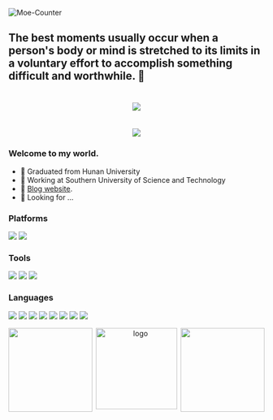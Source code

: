 ![Moe-Counter](https://count.getloli.com/get/@dominique-yiu?theme=rule34)
## The best moments usually occur when a person's body or mind is stretched to its limits in a voluntary effort to accomplish something difficult and worthwhile. 👋

<!--
**Dominique-Yiu/Dominique-Yiu** is a ✨ _special_ ✨ repository because its `README.md` (this file) appears on your GitHub profile.

Here are some ideas to get you started:

- 🔭 I’m currently working on ...
- 🌱 I’m currently learning ...
- 👯 I’m looking to collaborate on ...
- 🤔 I’m looking for help with ...
- 💬 Ask me about ...
- 📫 How to reach me: ...
- 😄 Pronouns: ...
- ⚡ Fun fact: ...
  -->

<h1 align="center">
  <a href="https://dominique-yiu.netlify.app/">
    <img src="https://readme-typing-svg.herokuapp.com/?lines=console.log(%22Hello%2C%20World!%22);Create%20Best%20Version%20of%20Yourself！&center=true&size=27">
  </a>
</h1>

<br>

<div align="center"><img src="https://cdn.jsdelivr.net/gh/JanYork/JanYork/contribution-snake/github-contribution-grid-snake.svg" /></div>

### Welcome to my world.

- 🔭 Graduated from Hunan University
- 💬 Working at Southern University of Science and Technology
- 🌱 [Blog website](https://dominique-yiu.github.io/).
- 🤔 Looking for ...
### Platforms

[![](https://img.shields.io/badge/Windows-11-4e9eee?style=flat-square&logo=windows&logoColor=ffffff)]()
[![](https://img.shields.io/badge/Linux-20.04-red?style=flat-square&logo=linux&logoColor=ffffff)]()

### Tools

[![](https://img.shields.io/badge/VsCode-Editor-007ACC?style=flat-square&logo=Visual%20Studio%20Code&labelColor=ffffff&logoColor=007ACC)](https://code.visualstudio.com/)
[![](https://img.shields.io/badge/IDEA-Java-fd6430?style=flat-square&logo=IntelliJ%20IDEA&labelColor=ffffff&logoColor=000000)](https://www.jetbrains.com/zh-cn/idea/)
[![](https://img.shields.io/badge/PyCharm-Python-21d789?style=flat-square&logo=PyCharm&labelColor=ffffff&logoColor=000000)](https://www.jetbrains.com/zh-cn/pyCharm/)

### Languages

[![](https://img.shields.io/badge/Python-3.11-326c9c?logo=Python&logoColor=326c9c)](https://www.python.org/)
[![](https://img.shields.io/badge/-HTML5-E34F26?style=flat-square&logo=html5&logoColor=white)](https://html.spec.whatwg.org/)
[![](https://img.shields.io/badge/-CSS3-1572B6?style=flat-square&logo=css3&logoColor=white)](https://www.w3.org/Style/CSS/)
[![](https://img.shields.io/badge/-JavaScript-f7e018?style=flat-square&logo=javascript&logoColor=white)](https://www.ecma-international.org/)
[![](https://img.shields.io/badge/-Git-f05032?style=flat-square&logo=git&logoColor=white)](https://git-scm.com/)
[![](https://img.shields.io/badge/-MySQL-4479a1?style=flat-square&logo=mysql&logoColor=white)](https://www.mysql.com/)
[![](https://img.shields.io/badge/Java-8-e0161a?logo=Java&logoColor=e0161a)](https://www.oracle.com/cn/)
[![](https://img.shields.io/badge/-Docker-2496ED?style=flat-square&logo=docker&logoColor=ffffff)](https://www.docker.com/)

<div align="center">
    <img height="165" align="left" src="https://github-readme-stats.vercel.app/api?username=Dominique-Yiu&theme=tokyonight&show_icons=true" />
    <img height="165" align="right" src="https://github-readme-stats.vercel.app/api/top-langs/?username=Dominique-Yiu&theme=tokyonight&langs_count=4&layout=compact&show_icons=true" />
</div>

<div align="center"><img src="https://github-profile-trophy.vercel.app/?username=Dominique-Yiu&show_icons=true&theme=tokyonight&column=8" alt="logo" height="160" align="center" style="margin: auto; margin-bottom: 20px;" /></div>
